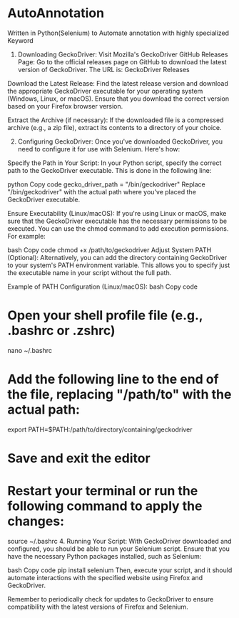 # AutoAnnotation
Written in Python(Selenium) to Automate annotation with highly specialized Keyword
1. Downloading GeckoDriver:
Visit Mozilla's GeckoDriver GitHub Releases Page:
Go to the official releases page on GitHub to download the latest version of GeckoDriver. The URL is: GeckoDriver Releases

Download the Latest Release:
Find the latest release version and download the appropriate GeckoDriver executable for your operating system (Windows, Linux, or macOS). Ensure that you download the correct version based on your Firefox browser version.

Extract the Archive (if necessary):
If the downloaded file is a compressed archive (e.g., a zip file), extract its contents to a directory of your choice.

2. Configuring GeckoDriver:
Once you've downloaded GeckoDriver, you need to configure it for use with Selenium. Here's how:

Specify the Path in Your Script:
In your Python script, specify the correct path to the GeckoDriver executable. This is done in the following line:

python
Copy code
gecko_driver_path = "/bin/geckodriver"
Replace "/bin/geckodriver" with the actual path where you've placed the GeckoDriver executable.

Ensure Executability (Linux/macOS):
If you're using Linux or macOS, make sure that the GeckoDriver executable has the necessary permissions to be executed. You can use the chmod command to add execution permissions. For example:

bash
Copy code
chmod +x /path/to/geckodriver
Adjust System PATH (Optional):
Alternatively, you can add the directory containing GeckoDriver to your system's PATH environment variable. This allows you to specify just the executable name in your script without the full path.

Example of PATH Configuration (Linux/macOS):
bash
Copy code
# Open your shell profile file (e.g., .bashrc or .zshrc)
nano ~/.bashrc

# Add the following line to the end of the file, replacing "/path/to" with the actual path:
export PATH=$PATH:/path/to/directory/containing/geckodriver

# Save and exit the editor

# Restart your terminal or run the following command to apply the changes:
source ~/.bashrc
4. Running Your Script:
With GeckoDriver downloaded and configured, you should be able to run your Selenium script. Ensure that you have the necessary Python packages installed, such as Selenium:

bash
Copy code
pip install selenium
Then, execute your script, and it should automate interactions with the specified website using Firefox and GeckoDriver.

Remember to periodically check for updates to GeckoDriver to ensure compatibility with the latest versions of Firefox and Selenium.
